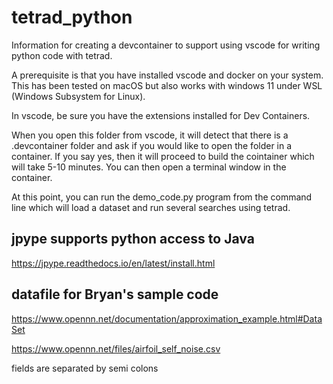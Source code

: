 # tetrad_python

Information for creating a devcontainer to support using vscode for 
writing python code with tetrad.

A prerequisite is that you have installed vscode and docker on your system. 
This has been tested on macOS but also works with windows 11 under WSL (Windows Subsystem for Linux). 

In vscode, be sure you have the extensions installed for Dev Containers.

When you open this folder from vscode, it will detect that there is a .devcontainer folder and ask if you would like to open the folder in a container.  If you say yes, then it will proceed to build the cointainer which will take 5-10 minutes.  You can then open a terminal window in the container.

At this point, you can run the demo_code.py program from the command line which will
load a dataset and run several searches using tetrad.

## jpype supports python access to Java

https://jpype.readthedocs.io/en/latest/install.html


## datafile for Bryan's sample code
https://www.opennn.net/documentation/approximation_example.html#DataSet

https://www.opennn.net/files/airfoil_self_noise.csv

fields are separated by semi colons
